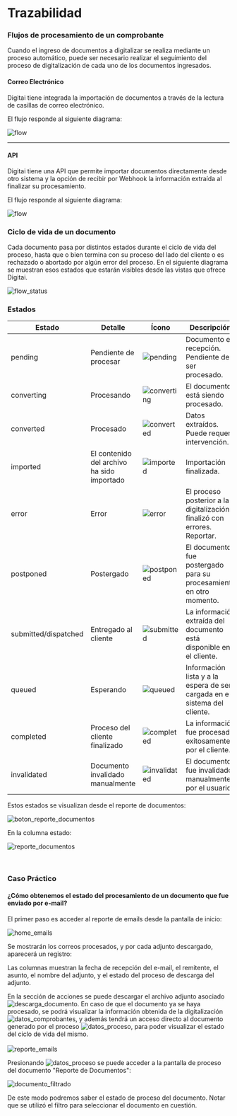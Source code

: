 # Trazabilidad

### Flujos de procesamiento de un comprobante

Cuando el ingreso de documentos a digitalizar se realiza mediante un proceso automático, puede ser necesario realizar el seguimiento del proceso de digitalización de cada uno de los documentos ingresados.

#### Correo Electrónico

Digitai tiene integrada la importación de documentos a través de la lectura de casillas de correo electrónico.

El flujo responde al siguiente diagrama:

![flow](./public/images/image87.png)

---

#### API

Digitai tiene una API que permite importar documentos directamente desde otro sistema y la opción de recibir por Webhook la información extraída al finalizar su procesamiento.

El flujo responde al siguiente diagrama:

![flow](./public/images/image98.png)

### Ciclo de vida de un documento

Cada documento pasa por distintos estados durante el ciclo de vida del proceso, hasta que o bien termina con su proceso del lado del cliente o es rechazado o abortado por algún error del proceso. En el siguiente diagrama se muestran esos estados que estarán visibles desde las vistas que ofrece Digitai.

![flow_status](./public/images/image102.png)


### **Estados**

| Estado            | Detalle                                   | Ícono | Descripción |
|------------------|---------------------------------|----------------|--------------|
| pending         | Pendiente de procesar          | ![pending](./public/images/pending.png) | Documento en recepción. Pendiente de ser procesado. |
| converting     | Procesando                     | ![converting](./public/images/converting.png) | El documento está siendo procesado. |
| converted       | Procesado                      | ![converted](./public/images/converted.png) | Datos extraídos. Puede requerir intervención. |
| imported     | El contenido del archivo ha sido importado | ![imported](./public/images/imported.png)   | Importación finalizada. |
| error          | Error                          | ![error](./public/images/error.png) | El proceso posterior a la digitalización finalizó con errores. Reportar. |
| postponed    | Postergado                           | ![postponed](./public/images/postponed.png)      | El documento fue postergado para su procesamiento en otro momento. |
| submitted/dispatched       | Entregado al cliente          | ![submitted](./public/images/submitted.png) | La información extraída del documento está disponible en el cliente. |
| queued         | Esperando                       | ![queued](./public/images/queued.png) | Información lista y a la espera de ser cargada en el sistema del cliente. |
| completed      | Proceso del cliente finalizado  | ![completed](./public/images/completed.png) | La información fue procesada exitosamente por el cliente. |
| invalidated  | Documento invalidado manualmente    | ![invalidated](./public/images/invalidated.png) | El documento fue invalidado manualmente por el usuario. |


Estos estados se visualizan desde el reporte de documentos:

![boton_reporte_documentos](./public/images/image27.png)

En la columna estado:

![reporte_documentos](./public/images/reporteDocumentos.png)

<br>

### Caso Práctico

#### ¿Cómo obtenemos el estado del procesamiento de un documento que fue enviado por e-mail?

El primer paso es acceder al reporte de emails desde la pantalla de inicio:

![home_emails](./public/images/home_emails.png) 

Se mostrarán los correos procesados, y por cada adjunto descargado, aparecerá un registro:
<br>

Las columnas muestran la fecha de recepción del e-mail, el remitente, el asunto, el nombre del adjunto, y el estado del proceso de descarga del adjunto. <br>

En la sección de acciones se puede descargar el archivo adjunto asociado ![descarga_documento](./public/images/descarga_comprobantes.png). En caso de que el documento ya se haya procesado, se podrá visualizar la información obtenida de la digitalización ![datos_comprobantes](./public/images/datos_comprobantes.png), y además tendrá un acceso directo al documento generado por el proceso ![datos_proceso](./public/images/informacion_proceso_documento.png), para poder visualizar el estado del ciclo de vida del mismo.
<br>
<br>
![reporte_emails](./public/images/reporte_emails.png) 
<br>

Presionando ![datos_proceso](./public/images/informacion_proceso_documento.png) se puede acceder a la pantalla de proceso del documento "Reporte de Documentos":
<br>

![documento_filtrado](./public/images/documento_filtrado.png)

De este modo podremos saber el estado de proceso del documento. Notar que se utilizó el filtro para seleccionar el documento en cuestión. 
